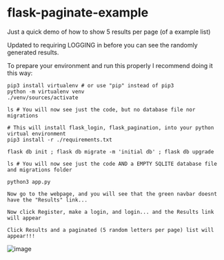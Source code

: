 # flask-paginate-example
Just a quick demo of how to show 5 results per page (of a example list)

Updated to requiring LOGGING in before you can see the randomly generated results.

To prepare your environment and run this properly I recommend doing it this way:
```
pip3 install virtualenv # or use "pip" instead of pip3
python -m virtualenv venv
./venv/sources/activate

ls # You will now see just the code, but no database file nor migrations

# This will install flask_login, flask_pagination, into your python virtual environment
pip3 install -r ./requirements.txt  

flask db init ; flask db migrate -m 'initial db' ; flask db upgrade

ls # You will now see just the code AND a EMPTY SQLITE database file and migrations folder

python3 app.py

Now go to the webpage, and you will see that the green navbar doesnt have the "Results" link...

Now click Register, make a login, and login... and the Results link will appear

Click Results and a paginated (5 random letters per page) list will appear!!!
```

![image](https://user-images.githubusercontent.com/42163211/231369020-d68c45b3-e1c2-491f-9e10-bcd564bbf615.png)
